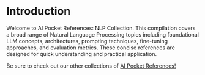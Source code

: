 # Introduction

Welcome to AI Pocket References: NLP Collection. This compilation covers a broad
range of Natural Language Processing topics including foundational LLM concepts,
architectures, prompting techniques, fine-tuning approaches, and evaluation metrics.
These concise references are designed for quick understanding and practical application.

Be sure to check out our other collections of [AI Pocket References!](https://vectorinstitute.github.io/ai-pocket-reference/)
